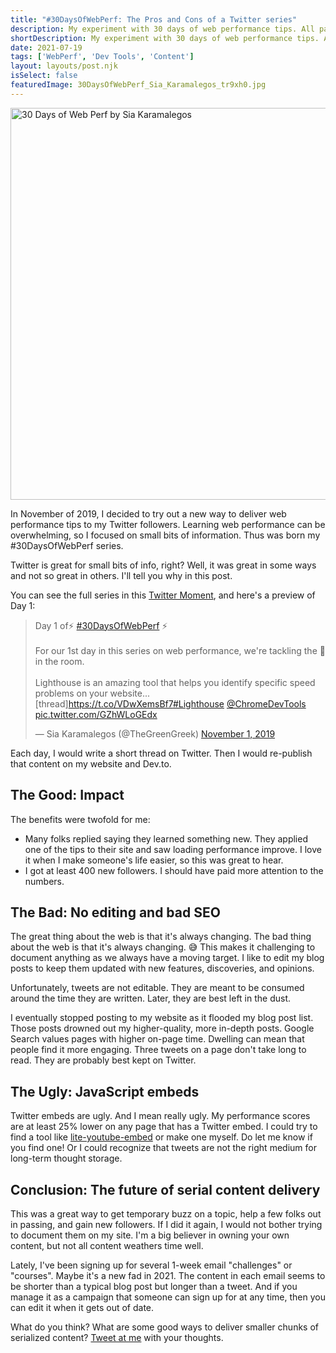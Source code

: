 ```yaml
---
title: "#30DaysOfWebPerf: The Pros and Cons of a Twitter series"
description: My experiment with 30 days of web performance tips. All packaged up for your temporary viewing pleasure. Results from a Twitter series by Sia Karamalegos.
shortDescription: My experiment with 30 days of web performance tips. All packaged up for your temporary viewing pleasure.
date: 2021-07-19
tags: ['WebPerf', 'Dev Tools', 'Content']
layout: layouts/post.njk
isSelect: false
featuredImage: 30DaysOfWebPerf_Sia_Karamalegos_tr9xh0.jpg
---
```


<img src="{% src '30DaysOfWebPerf_Sia_Karamalegos_tr9xh0.jpg' %}"
  srcset="{% srcset '30DaysOfWebPerf_Sia_Karamalegos_tr9xh0.jpg' %}"
  sizes="{% defaultSizes %}"
  alt="30 Days of Web Perf by Sia Karamalegos"
  width="941" height="627">

In November of 2019, I decided to try out a new way to deliver web performance tips to my Twitter followers. Learning web performance can be overwhelming, so I focused on small bits of information. Thus was born my #30DaysOfWebPerf series.

Twitter is great for small bits of info, right? Well, it was great in some ways and not so great in others. I'll tell you why in this post.

You can see the full series in this [Twitter Moment](https://twitter.com/i/events/1205601342015918080), and here's a preview of Day 1:

<blockquote class="twitter-tweet"><p lang="en" dir="ltr">Day 1 of⚡️ <a href="https://twitter.com/hashtag/30DaysOfWebPerf?src=hash&amp;ref_src=twsrc%5Etfw">#30DaysOfWebPerf</a> ⚡️<br><br>For our 1st day in this series on web performance, we&#39;re tackling the 🐘 in the room. <br><br>Lighthouse is an amazing tool that helps you identify specific speed problems on your website... [thread]<a href="https://t.co/VDwXemsBf7">https://t.co/VDwXemsBf7</a><a href="https://twitter.com/hashtag/Lighthouse?src=hash&amp;ref_src=twsrc%5Etfw">#Lighthouse</a> <a href="https://twitter.com/ChromeDevTools?ref_src=twsrc%5Etfw">@ChromeDevTools</a> <a href="https://t.co/GZhWLoGEdx">pic.twitter.com/GZhWLoGEdx</a></p>&mdash; Sia Karamalegos (@TheGreenGreek) <a href="https://twitter.com/TheGreenGreek/status/1190282832972828673?ref_src=twsrc%5Etfw">November 1, 2019</a></blockquote><script async src="https://platform.twitter.com/widgets.js" charset="utf-8"></script>

Each day, I would write a short thread on Twitter. Then I would re-publish that content on my website and Dev.to.

## The Good: Impact

The benefits were twofold for me:

- Many folks replied saying they learned something new. They applied one of the tips to their site and saw loading performance improve. I love it when I make someone's life easier, so this was great to hear.
- I got at least 400 new followers. I should have paid more attention to the numbers.

## The Bad: No editing and bad SEO

The great thing about the web is that it's always changing. The bad thing about the web is that it's always changing. 😅 This makes it challenging to document anything as we always have a moving target. I like to edit my blog posts to keep them updated with new features, discoveries, and opinions.

Unfortunately, tweets are not editable. They are meant to be consumed around the time they are written. Later, they are best left in the dust.

I eventually stopped posting to my website as it flooded my blog post list. Those posts drowned out my higher-quality, more in-depth posts. Google Search values pages with higher on-page time. Dwelling can mean that people find it more engaging. Three tweets on a page don't take long to read. They are probably best kept on Twitter.

## The Ugly: JavaScript embeds

Twitter embeds are ugly. And I mean really ugly. My performance scores are at least 25% lower on any page that has a Twitter embed. I could try to find a tool like [lite-youtube-embed](https://github.com/paulirish/lite-youtube-embed) or make one myself. Do let me know if you find one! Or I could recognize that tweets are not the right medium for long-term thought storage.

## Conclusion: The future of serial content delivery

This was a great way to get temporary buzz on a topic, help a few folks out in passing, and gain new followers. If I did it again, I would not bother trying to document them on my site. I'm a big believer in owning your own content, but not all content weathers time well.

Lately, I've been signing up for several 1-week email "challenges" or "courses". Maybe it's a new fad in 2021. The content in each email seems to be shorter than a typical blog post but longer than a tweet. And if you manage it as a campaign that someone can sign up for at any time, then you can edit it when it gets out of date.

What do you think? What are some good ways to deliver smaller chunks of serialized content? [Tweet at me](https://twitter.com/TheGreenGreek) with your thoughts.
